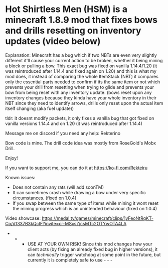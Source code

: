 # Hot Shirtless Men (HSM) is a minecraft 1.8.9 mod that fixes bows and drills resetting on inventory updates (video below)

Explanation:
  Minecraft has a bug which if two NBTs are even very slightly different it'll cause your current action to be broken, whether it being mining a block or pulling a bow.
This exact bug was fixed on vanilla 1.14.4/1.20 (it was reintroduced after 1.14.4 and fixed again on 1.20) and this is what my mod does, it instead of comparing the whole ItemStack (NBT) it compares only the essential parts needed to confirm if its the same item or not which prevents your drill from resetting when trying to glide and prevents your bow from being reset with any inventory update. (bows reset upon any inventory changes because they kinda have your whole inventory in their NBT since they need to identify arrows, drills only reset upon the actual item itself changing (aka fuel update))

tldr: it doesnt modify packets, it only fixes a vanilla bug that got fixed on vanilla versions 1.14.4 and on 1.20 (it was reintroduced after 1.14.4)

Message me on discord if you need any help: Rekterino

Bow code is mine. The drill code idea was mostly from RoseGold's Mobx Drill.

Enjoy!

If you want to support me, you can do it at https://ko-fi.com/Rekteiru

Known issues:
- Does not contain any rats (will add soonTM)
- It can sometimes crash while drawing a bow under very specific circumstances. (fixed on 1.0.4)
- If you swap between the same type of items while mining it wont reset the mining progress which is an unintended behaviour (fixed on 1.0.4)

Video showcase:
https://medal.tv/games/minecraft/clips/1yFeoNtRqKT-Co/d1337B3kQcIF?invite=cr-MSxsZjcsMTc2OTYwOTA4LA

- - - USE AT YOUR OWN RISK! Since this mod changes how your client acts (by fixing an already fixed bug in higher versions), it can *technically* trigger watchdog at some point in the future, but currently it is completely safe to use - - -
